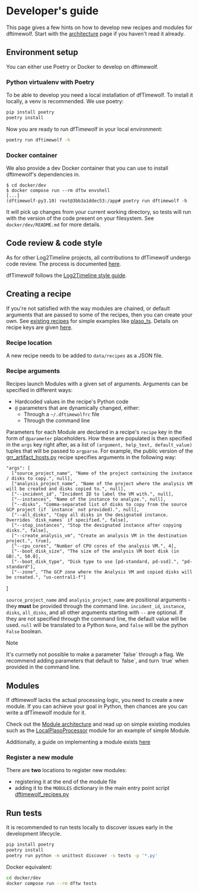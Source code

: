 # Developer's guide

This page gives a few hints on how to develop new recipes and modules for
dftimewolf. Start with the [architecture](architecture.md) page if you haven't
read it already.

## Environment setup

You can either use Poetry or Docker to develop on dftimewolf.

### Python virtualenv with Poetry

To be able to develop you need a local installation of dfTimewolf. To install it locally, a venv is recommended. We use poetry:

```bash
pip install poetry
poetry install
```

Now you are ready to run dfTimewolf in your local environment:

```bash
poetry run dftimewolf -h
```

### Docker container

We also provide a dev Docker container that you can use to install dftimewolf's
dependencies in.

```
$ cd docker/dev
$ docker compose run --rm dftw envshell
[...]
(dftimewolf-py3.10) root@3bb3a1ddec53:/app# poetry run dftimewolf -h
```

It will pick up changes from your current working directory, so tests will run
with the version of the code present on your filesystem. See `docker/dev/README.md`
for more details.

## Code review & code style

As for other Log2Timeline projects, all contributions to dfTimewolf undergo code
review. The process is documented
[here](https://github.com/log2timeline/l2tdocs/blob/main/process/Code%20review%20process.md).

dfTimewolf follows the
[Log2Timeline style guide](https://github.com/log2timeline/l2tdocs/blob/main/process/Style-guide.md).

## Creating a recipe

If you're not satisfied with the way modules are chained, or default arguments
that are passed to some of the recipes, then you can create your own. See
[existing recipes](https://github.com/log2timeline/dftimewolf/tree/main/data/recipes)
for simple examples like
[plaso_ts](https://github.com/log2timeline/dftimewolf/blob/main/data/recipes/plaso_ts.json).
Details on recipe keys are given [here](architecture.md#recipes).

### Recipe location

A new recipe needs to be added to `data/recipes` as a JSON file.

### Recipe arguments

Recipes launch Modules with a given set of arguments. Arguments can be specified
in different ways:

- Hardcoded values in the recipe's Python code
- `@` parameters that are dynamically changed, either:
  - Through a `~/.dftimewolfrc` file
  - Through the command line

Parameters for each Module are declared in a recipe's `recipe` key in the
form of `@parameter` placeholders. How these are populated is then specified in
the `args` key right after, as a list of
`(argument, help_text, default_value)` tuples that will be passed to `argparse`.
For example, the public version of the
[grr_artifact_hosts.py](https://github.com/log2timeline/dftimewolf/blob/main/data/recipes/gcp_forensics.json)
recipe specifies arguments in the following way:

    "args": [
      ["source_project_name", "Name of the project containing the instance / disks to copy.", null],
      ["analysis_project_name", "Name of the project where the analysis VM will be created and disks copied to.", null],
      ["--incident_id", "Incident ID to label the VM with.", null],
      ["--instances", "Name of the instance to analyze.", null],
      ["--disks", "Comma-separated list of disks to copy from the source GCP project (if `instance` not provided).", null],
      ["--all_disks", "Copy all disks in the designated instance. Overrides `disk_names` if specified.", false],
      ["--stop_instances", "Stop the designated instance after copying disks.", false],
      ["--create_analysis_vm", "Create an analysis VM in the destination project.", true],
      ["--cpu_cores", "Number of CPU cores of the analysis VM.", 4],
      ["--boot_disk_size", "The size of the analysis VM boot disk (in GB).", 50.0],
      ["--boot_disk_type", "Disk type to use [pd-standard, pd-ssd].", "pd-standard"],
      ["--zone", "The GCP zone where the Analysis VM and copied disks will be created.", "us-central1-f"]
  ]

`source_project_name` and `analysis_project_name` are positional arguments - they **must** be provided
through the command line. `incident_id`, `instance`, `disks`, `all_disks`, and all other arguments starting with `--` are optional. If they are not specified through the command line, the default value will be used. `null` will be translated to a Python `None`, and `false` will be the python `False` boolean.

<div class="admonition note">
  <p class="first admonition-title">Note</p>
  <p class="last">It's currnetly not possible to make a parameter `false` through a flag. We recommend adding parameters that default to `false`, and turn `true` when provided in the command line.</p>
</div>

## Modules

If dftimewolf lacks the actual processing logic, you need to create a new
module. If you can achieve your goal in Python, then chances are you can
write a dfTimewolf module for it.

Check out the [Module architecture](architecture#modules) and read up on simple
existing modules such as the
[LocalPlasoProcessor](https://github.com/log2timeline/dftimewolf/blob/main/dftimewolf/lib/processors/localplaso.py)
module for an example of simple Module.

Additionally, a guide on implementing a module exists [here](module-writing-basics)

### Register a new module

There are **two** locations to register new modules:

- registering it at the end of the module file
- adding it to the `MODULES` dictionary in the main entry point script [dftimewolf_recipes.py](https://github.com/log2timeline/dftimewolf/blob/main/dftimewolf/cli/dftimewolf_recipes.py)

## Run tests

It is recommended to run tests locally to discover issues early in the development lifecycle.

```bash
pip install poetry
poetry install
poetry run python -m unittest discover -s tests -p '*.py'
```

Docker equivalent:

```bash
cd docker/dev
docker compose run --rm dftw tests
```
